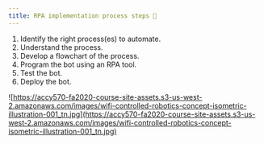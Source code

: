 ```yaml
---
title: RPA implementation process steps 🔨
---
```


1. Identify the right process(es) to automate.
2. Understand the process.
3. Develop a flowchart of the process.
4. Program the bot using an RPA tool.
5. Test the bot.
6. Deploy the bot.

![https://accy570-fa2020-course-site-assets.s3-us-west-2.amazonaws.com/images/wifi-controlled-robotics-concept-isometric-illustration-001_tn.jpg](https://accy570-fa2020-course-site-assets.s3-us-west-2.amazonaws.com/images/wifi-controlled-robotics-concept-isometric-illustration-001_tn.jpg)
